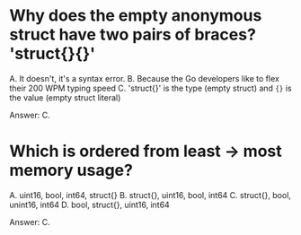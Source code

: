 # Why does the empty anonymous struct have two pairs of braces? 'struct{}{}'

A. It doesn't, it's a syntax error.
B. Because the Go developers like to flex their 200 WPM typing speed
C. 'struct{}' is the type (empty struct) and `{}` is the value (empty struct literal)

Answer: C.

# Which is ordered from least -> most memory usage?

A. uint16, bool, int64, struct{}
B. struct{}, uint16, bool, int64
C. struct{}, bool, unint16, int64
D. bool, struct{}, uint16, int64

Answer: C.
